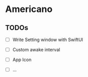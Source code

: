 # Americano

## TODOs

- [ ] Write Setting window with SwiftUI
- [ ] Custom awake interval
- [ ] App Icon
- [ ] ...

